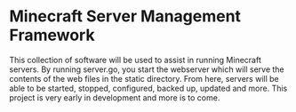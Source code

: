 # Minecraft Server Management Framework

This collection of software will be used to assist in running Minecraft servers. By running server.go, you start the webserver which will serve the contents of the web files in the static directory. From here, servers will be able to be started, stopped, configured, backed up, updated and more. This project is very early in development and more is to come.

